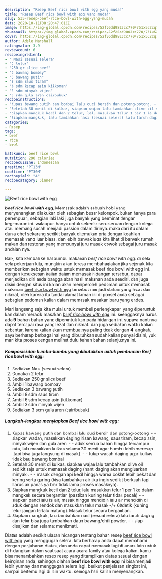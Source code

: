 ```yaml
---
description: "Resep Beef rice bowl with egg yang mudah"
title: "Resep Beef rice bowl with egg yang mudah"
slug: 535-resep-beef-rice-bowl-with-egg-yang-mudah
date: 2020-10-11T08:20:47.010Z
image: https://img-global.cpcdn.com/recipes/52f26dd9803cc770/751x532cq70/beef-rice-bowl-with-egg-foto-resep-utama.jpg
thumbnail: https://img-global.cpcdn.com/recipes/52f26dd9803cc770/751x532cq70/beef-rice-bowl-with-egg-foto-resep-utama.jpg
cover: https://img-global.cpcdn.com/recipes/52f26dd9803cc770/751x532cq70/beef-rice-bowl-with-egg-foto-resep-utama.jpg
author: Adele Marshall
ratingvalue: 3.9
reviewcount: 6
recipeingredient:
- " Nasi sesuai selera"
- "2 telur"
- "250 gr slice beef"
- "1 bawang bombay"
- "3 bawang putih"
- "8 sdm saus tiram"
- "6 sdm kecap asin kikkoman"
- "3 sdm minyak wijen"
- "3 sdm gula aren cairbubuk"
recipeinstructions:
- "Kupas bawang putih dan bombai lalu cuci bersih dan potong-potong. - siapkan wadah, masukkan daging irisan bawang, saus tiram, kecap asin, minyak wijen dan gula aren. - aduk semua bahan hingga tercampur rata, lalu masukkan kulkas selama 30 menit agar bumbu lebih meresap (tapi bisa juga langsung di masak). - tutup wadah daging agar kulkas tidak bau bawang bombai"
- "Setelah 30 menit di kulkas, siapkan wajan lalu tambahkan olive oil sedikit saja untuk memasak daging (nanti daging akan mengluarkan minyak). - masak dengan api kecil hingga warna coklat lebih pekat dan kering serta garing (bisa tambahkan air jika ingin sedikit berkuah tapi harus air panas ya biar tidak lama proses masaknya)."
- "Siapkan mangkuk kecil dan 2 telur, lalu masukkan telur 1 per 1 ke dalam mangkuk secara bergantian (pastikan kuning telur tidak pecah) - siapkan panci lalu isi air, masak hingga mendidih lalu air mendidih di aduk dengan sendok dan masukkan telur masak -/+ 60detik (kuning telur jangan terlalu matang). Masak telur secara bergantian."
- "Siapkan mangkuk, lalu tambahkan nasi (sesuai selera) lalu taruh daging dan telur bisa juga tambahkan daun bawang/chili powder. - siap disajikan dan selamat menikmati."
categories:
- Resep
tags:
- beef
- rice
- bowl

katakunci: beef rice bowl 
nutrition: 290 calories
recipecuisine: Indonesian
preptime: "PT13M"
cooktime: "PT30M"
recipeyield: "4"
recipecategory: Dinner

---
```



![Beef rice bowl with egg](https://img-global.cpcdn.com/recipes/52f26dd9803cc770/751x532cq70/beef-rice-bowl-with-egg-foto-resep-utama.jpg)

<b><i>beef rice bowl with egg</i></b>, Memasak adalah sebuah hobi yang menyenangkan dilakukan oleh sebagian besar kelompok. bukan hanya para perempuan, sebagian laki laki juga banyak yang berminat dengan kegemaran ini. walaupun hanya untuk sekedar seru seruan dengan kolega atau memang sudah menjadi passion dalam dirinya. maka dari itu dalam dunia chef sekarang sedikit banyak ditemukan pria dengan keahlian memasak yang luar biasa, dan lebih banyak juga kita lihat di banyak rumah makan dan restoran yang mempunyai juru masak cowok sebagai juru masak andalan nya.

Baik, kita kembali ke hal bumbu makanan <i>beef rice bowl with egg</i>. di sela sela pekerjaan kita, mungkin akan terasa membahagiakan jika sejenak kita memberikan sebagian waktu untuk memasak beef rice bowl with egg ini. dengan kesuksesan kalian dalam memasak hidangan tersebut, dapat menjadikan diri anda bangga akan hasil makanan anda sendiri. dan juga disini dengan situs ini kalian akan memperoleh pedoman untuk memasak makanan <u>beef rice bowl with egg</u> tersebut menjadi olahan yang lezat dan nikmat, oleh karena itu tandai alamat laman ini di ponsel anda sebagai sebagian pedoman kalian dalam memasak masakan baru yang endes.




Mari langsung saja kita mulai untuk membeli perlengkapan yang diperuntuk kan dalam meracik masakan <u><i>beef rice bowl with egg</i></u> ini. seenggaknya harus ada <b>9</b> bahan bahan yang diperuntuk kan pada hidangan ini. supaya nantinya dapat tercapai rasa yang lezat dan nikmat. dan juga sediakan waktu kalian sebentar, karena kalian akan membuatnya paling tidak dengan <b>4</b> langkah. saya berharap berbagai hal yang dibutuhkan sudah kalian punyai disini, yuk mari kita proses dengan melihat dulu bahan bahan selanjutnya ini.

<!--inarticleads1-->

##### Komposisi dan bumbu-bumbu yang dibutuhkan untuk pembuatan Beef rice bowl with egg:

1. Sediakan  Nasi (sesuai selera)
1. Gunakan 2 telur
1. Sediakan 250 gr slice beef
1. Ambil 1 bawang bombay
1. Sediakan 3 bawang putih
1. Ambil 8 sdm saus tiram
1. Ambil 6 sdm kecap asin (kikkoman)
1. Ambil 3 sdm minyak wijen
1. Sediakan 3 sdm gula aren (cair/bubuk)




<!--inarticleads2-->

##### Langkah-langkah menyiapkan Beef rice bowl with egg:

1. Kupas bawang putih dan bombai lalu cuci bersih dan potong-potong. - - siapkan wadah, masukkan daging irisan bawang, saus tiram, kecap asin, minyak wijen dan gula aren. - - aduk semua bahan hingga tercampur rata, lalu masukkan kulkas selama 30 menit agar bumbu lebih meresap (tapi bisa juga langsung di masak). - - tutup wadah daging agar kulkas tidak bau bawang bombai
1. Setelah 30 menit di kulkas, siapkan wajan lalu tambahkan olive oil sedikit saja untuk memasak daging (nanti daging akan mengluarkan minyak). - - masak dengan api kecil hingga warna coklat lebih pekat dan kering serta garing (bisa tambahkan air jika ingin sedikit berkuah tapi harus air panas ya biar tidak lama proses masaknya).
1. Siapkan mangkuk kecil dan 2 telur, lalu masukkan telur 1 per 1 ke dalam mangkuk secara bergantian (pastikan kuning telur tidak pecah) - - siapkan panci lalu isi air, masak hingga mendidih lalu air mendidih di aduk dengan sendok dan masukkan telur masak -/+ 60detik (kuning telur jangan terlalu matang). Masak telur secara bergantian.
1. Siapkan mangkuk, lalu tambahkan nasi (sesuai selera) lalu taruh daging dan telur bisa juga tambahkan daun bawang/chili powder. - - siap disajikan dan selamat menikmati.




Diatas adalah sedikit ulasan hidangan tentang bahan resep <u>beef rice bowl with egg</u> yang menggugah selera. kita berharap anda dapat memahami dengan penjabaran diatas, dan anda dapat memasak lagi di acara lain untuk di hidangkan dalam saat saat acara acara family atau kolega kalian. kamu bisa menambahkan resep resep yang ditampilkan diatas sesuai dengan keinginan anda, sehingga olahan <b>beef rice bowl with egg</b> ini bisa menjadi lebih yummy dan menggugah selera lagi. berikut penjelasan singkat ini, sampai bertemu lagi di lain waktu. semoga hari kalian menyenangkan.
